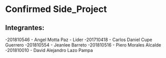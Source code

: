 # Confirmed Side_Project

## Integrantes:

-201810546 - Angel Motta Paz - Lider
-201710418 - Carlos Daniel Cupe Guerrero
-201810554 - Jeanlee Barreto
-201810516 - Piero Morales Alcalde
-201810010 - David Alejandro Lazo Pampa
